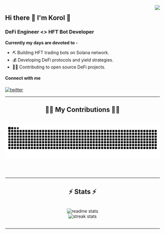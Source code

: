 <img align="right" src="https://visitor-badge.laobi.icu/badge?page_id=marylin-monroe.marylin-monroe" />

## Hi there 👋 I'm Korol 🚀

### DeFi Engineer <> HFT Bot Developer

**Currently my days are devoted to -**
- ⛏️  Building HFT trading bots on Solana network.
- 💰 Developing DeFi protocols and yield strategies.
- 🤲🏼 Contributing to open source DeFi projects.
 
<p align="left">
 <h4>Connect with me</h4>
    <a href="https://x.com/yatogor0t" target="_blank" rel="noopener noreferrer">
     <img align="center" src="https://img.icons8.com/?size=100&id=phOKFKYpe00C&format=png&color=41A4F3" alt="twitter" height="33" width="33" />
    </a>
</p>

<hr/>

<div align="center">
  <h2>🏋🏻 My Contributions 🏋🏻</h2>
  <br>
  <img alt="snake eating my contributions" src="https://raw.githubusercontent.com/marylin-monroe/marylin-monroe/output/github-contribution-grid-snake.svg" />
  
  <br/><br/>
</div>

<hr/>

<h2 align="center">⚡ Stats ⚡</h2>
<br>
<div align=center>
  <img width=400 src="https://github-readme-stats-salesp07.vercel.app/api?username=marylin-monroe&count_private=true&show_icons=true&theme=react&rank_icon=percentile&border_radius=10&custom_title=marylin-monroe's%20GitHub%20Stats&icon_color=58a6ff" alt="readme stats" />
  <br/>
  <img width=400 src="https://github-readme-streak-stats.herokuapp.com/?user=marylin-monroe&theme=react&border_radius=10" alt="streak stats" />
</div>
<br/>

<hr/>
